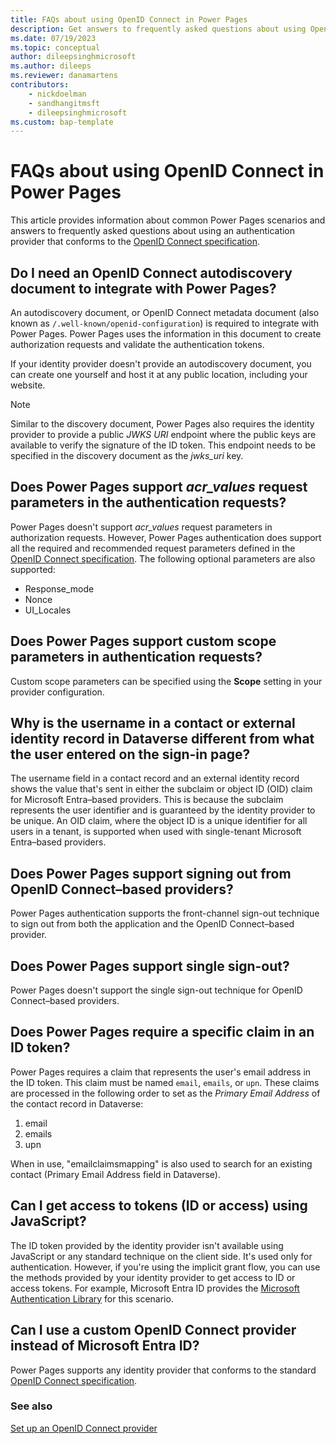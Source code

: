```yaml
---
title: FAQs about using OpenID Connect in Power Pages
description: Get answers to frequently asked questions about using OpenID Connect providers for authentication on sites you create with Microsoft Power Pages.
ms.date: 07/19/2023
ms.topic: conceptual
author: dileepsinghmicrosoft
ms.author: dileeps
ms.reviewer: danamartens
contributors:
    - nickdoelman
    - sandhangitmsft
    - dileepsinghmicrosoft
ms.custom: bap-template
---
```


# FAQs about using OpenID Connect in Power Pages

This article provides information about common Power Pages scenarios and answers to frequently asked questions about using an authentication provider that conforms to the [OpenID Connect specification](https://openid.net/specs/openid-connect-core-1_0.html).

## Do I need an OpenID Connect autodiscovery document to integrate with Power Pages?

An autodiscovery document, or OpenID Connect metadata document (also known as `/.well-known/openid-configuration`) is required to integrate with Power Pages. Power Pages uses the information in this document to create authorization requests and validate the authentication tokens.

If your identity provider doesn't provide an autodiscovery document, you can create one yourself and host it at any public location, including your website.

> [!NOTE]
> Similar to the discovery document, Power Pages also requires the identity provider to provide a public *JWKS URI* endpoint where the public keys are available to verify the signature of the ID token. This endpoint needs to be specified in the discovery document as the *jwks_uri* key.

## Does Power Pages support *acr_values* request parameters in the authentication requests?

Power Pages doesn't support *acr_values* request parameters in authorization requests. However, Power Pages authentication does support all the required and recommended request parameters defined in the [OpenID Connect specification](https://openid.net/specs/openid-connect-core-1_0.html#AuthRequest). The following optional parameters are also supported:

- Response_mode
- Nonce
- UI_Locales

## Does Power Pages support custom scope parameters in authentication requests?

Custom scope parameters can be specified using the **Scope** setting in your provider configuration.

## Why is the username in a contact or external identity record in Dataverse different from what the user entered on the sign-in page?

The username field in a contact record and an external identity record shows the value that's sent in either the subclaim or object ID (OID) claim for Microsoft Entra&ndash;based providers. This is because the subclaim represents the user identifier and is guaranteed by the identity provider to be unique. An OID claim, where the object ID is a unique identifier for all users in a tenant, is supported when used with single-tenant Microsoft Entra&ndash;based providers.

## Does Power Pages support signing out from OpenID Connect&ndash;based providers?

Power Pages authentication supports the front-channel sign-out technique to sign out from both the application and the OpenID Connect&ndash;based provider.

## Does Power Pages support single sign-out?

Power Pages doesn't support the single sign-out technique for OpenID Connect&ndash;based providers.

## Does Power Pages require a specific claim in an ID token?

Power Pages requires a claim that represents the user's email address in the ID token. This claim must be named `email`, `emails`, or `upn`. These claims are processed in the following order to set as the *Primary Email Address* of the contact record in Dataverse:

1. email
1. emails
1. upn

When in use, "emailclaimsmapping" is also used to search for an existing contact (Primary Email Address field in Dataverse).

## Can I get access to tokens (ID or access) using JavaScript?

The ID token provided by the identity provider isn't available using JavaScript or any standard technique on the client side. It's used only for authentication. However, if you're using the implicit grant flow, you can use the methods provided by your identity provider to get access to ID or access tokens. For example, Microsoft Entra ID provides the [Microsoft Authentication Library](/azure/active-directory/develop/msal-overview) for this scenario.

## Can I use a custom OpenID Connect provider instead of Microsoft Entra ID?

Power Pages supports any identity provider that conforms to the standard [OpenID Connect specification](https://openid.net/specs/openid-connect-core-1_0.html).

### See also

[Set up an OpenID Connect provider](openid-provider.md)